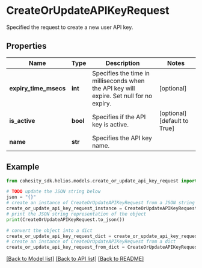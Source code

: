 # CreateOrUpdateAPIKeyRequest

Specified the request to create a new user API key.

## Properties

Name | Type | Description | Notes
------------ | ------------- | ------------- | -------------
**expiry_time_msecs** | **int** | Specifies the time in milliseconds when the API key will expire. Set null for no expiry. | [optional] 
**is_active** | **bool** | Specifies if the API key is active. | [optional] [default to True]
**name** | **str** | Specifies the API key name. | 

## Example

```python
from cohesity_sdk.helios.models.create_or_update_api_key_request import CreateOrUpdateAPIKeyRequest

# TODO update the JSON string below
json = "{}"
# create an instance of CreateOrUpdateAPIKeyRequest from a JSON string
create_or_update_api_key_request_instance = CreateOrUpdateAPIKeyRequest.from_json(json)
# print the JSON string representation of the object
print(CreateOrUpdateAPIKeyRequest.to_json())

# convert the object into a dict
create_or_update_api_key_request_dict = create_or_update_api_key_request_instance.to_dict()
# create an instance of CreateOrUpdateAPIKeyRequest from a dict
create_or_update_api_key_request_from_dict = CreateOrUpdateAPIKeyRequest.from_dict(create_or_update_api_key_request_dict)
```
[[Back to Model list]](../README.md#documentation-for-models) [[Back to API list]](../README.md#documentation-for-api-endpoints) [[Back to README]](../README.md)


